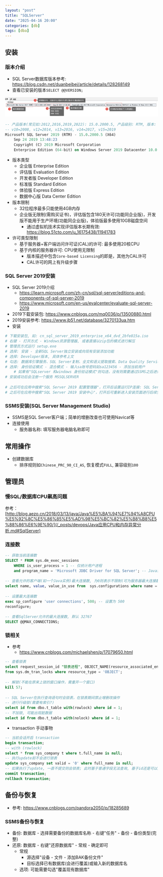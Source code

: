 ```yaml
---
layout: "post"
title: "SQLServer"
date: "2025-04-16 20:00"
categories: [db]
tags: [dba]
---
```


## 安装

### 版本介绍

- SQL Server数据库版本参考: https://blog.csdn.net/duanbeibei/article/details/128268149
- 查看已安装的版本`SELECT @@VERSION;`

![sqlserver-version](../data/images/2024/sqlserver-dba/image.png)

```sql
-- 产品版本(常见如:2012,2016,2019,2022): 15.0.2000.5, 产品级别: RTM, 版本: Enterprise Edition(企业版本), 64位
-- v10=2008, v12=2014, v13=2016, v14=2017, v15=2019
Microsoft SQL Server 2019 (RTM) - 15.0.2000.5 (X64) 
    Sep 24 2019 13:48:23 
    Copyright (C) 2019 Microsoft Corporation
    Enterprise Edition (64-bit) on Windows Server 2019 Datacenter 10.0 <X64> (Build 17763: )
```
- 版本类型
    - 企业版 Enterprise Edition
    - 评估版 Evaluation Edition
    - 开发者版 Developer Edition
    - 标准版 Standard Edition
    - 体验版 Express Edition
    - 数据中心版 Data Center Edition
- 版本限制
    - 32位程序最多只能使用4GB内存
    - 企业版无限制(需购买证书)，评估版包含180天许可(功能同企业版)，开发版不能用于生产环境(功能同企业版)，体验版最多使用10GB磁盘空间
        - 通过虚拟机技术实现评估版本长期有效: https://blog.51cto.com/u_16175438/11941783
- 许可类型限制
    - 基于服务器+客户端访问许可证(CAL)的许可: 最多使用20核CPU
    - 基于内核的服务器许可: CPU使用无限制
        - 版本描述中包含`Core-based Licensing`的即是，其他为CAL许可
        - CAL许可的网上有升级步骤

### SQL Server 2019安装

- SQL Server 2019介绍
    - https://learn.microsoft.com/zh-cn/sql/sql-server/editions-and-components-of-sql-server-2019
    - https://www.microsoft.com/en-us/evalcenter/evaluate-sql-server-2019
- 2019下载安装包: https://www.cnblogs.com/mq0036/p/13500880.html
- 2019安装参考: https://www.jb51.net/database/3270133ua.htm
- 安装

```bash
# 下载安装包, 如: cn_sql_server_2019_enterprise_x64_dvd_2bfe815a.iso
# 右键 - 打开方式 - Windows资源管理器, 或者直接以zip包的模式进行解压
# 管理员方式运行 setup.exe
# 选择: 安装 - 全新SQL Server独立安装或向现有安装添加功能
# 选择: Developer版本, 具体参考上文
# 勾选: 数据库引擎服务、SQL Server复制、全文和语义提取搜索、Data Quality Services、Analysis Services、SQL 客户端连接SDK
# 选择: 身份验证模式 - 混合模式 - 输入sa账号密码如sa123456 - 添加当前用户
    # 如果有"SQLserver 和windows 身份验证模式"则勾选，没有则需要通过SSMS之后进行设置
# 安装成功后会注册一个服务 MSSQLSERVER

# 之后可在应用中搜索"SQL Server 2019 配置管理器"，打开后设置运行IP连接: SQL Server网络配置 - MSSQLSERVER的协议 - TCP/IP - 右键启用 - 重启服务 - Navicat即可使用`127.0.0.1,1433`进行连接
# 之后可在应用中搜索"SQL Server 2019 安装中心"，打开后可重新进入安装页面进行后续安装修改
```

### SSMS安装(SQL Server Management Studio)

- SSMS是SQL Server客户端；简单的增删改查也可使用Navicat等
- 连接使用
    - 服务器名称: 填写服务器电脑名称即可

## 常用操作

- 创建数据库
    - 排序规则如`Chinese_PRC_90_CI_AS`, 恢复模式`FULL`, 兼容级别`100`

## 管理员

### 慢SQL/数据库CPU飙高问题

参考：[http://blog.aezo.cn/2018/03/13/java/Java%E5%BA%94%E7%94%A8CPU%E5%92%8C%E5%86%85%E5%AD%98%E5%BC%82%E5%B8%B8%E5%88%86%E6%9E%90/](/_posts/devops/Java应用CPU和内存异常分析.md#SqlServer)

### 连接数

```sql
-- 获取当前连接数
SELECT * FROM sys.dm_exec_sessions 
    WHERE is_user_process = 1 -- 仅统计用户进程
    and program_name = 'Microsoft JDBC Driver for SQL Server'; -- Java链接

-- 查看允许的客户端(如一个Java实例)最大连接数, 为0则表示不限制(可为服务器最大连接数)
select name, value, value_in_use from  sys.configurations where name = 'user connections';

-- 设置最大连接数
exec sp_configure 'user connections', 500; -- 设置为 500
reconfigure;

-- 查看SqlServer允许的最大连接数, 默认 32767
SELECT @@MAX_CONNECTIONS;
```

### 锁相关

- 参考
    - https://www.cnblogs.com/michaelshen/p/17079650.html

```sql
-- 查看锁表
select request_session_id "锁表进程", OBJECT_NAME(resource_associated_entity_id) "表名" 
from sys.dm_tran_locks where resource_type = 'OBJECT';

-- 解锁(不能在原来上锁的窗口操作，需重开一个窗口)
kill 57;

-- SQL Server在执行查询语句时会锁表，在锁表期间禁止增删改操作
-- 进行行级锁(需要有索引?)
select id from dbo.t_table with(rowlock) where id = 1;
-- 不加锁, 可能出现脏数据
select id from dbo.t_table with(nolock) where id = 1;
```

- transaction 手动事物

```sql
-- 当前会话开启 transaction
begin transaction;
-- with (rowlock)
select * from sys_company t where t.full_name is null;
-- 执行update前不会进行锁表
update sys_company set valid = '0' where full_name is null;
-- 如果执行了update, 一直不提交则会锁表; 此时基于普通字段无法查询, 基于id还是可以查询
commit transaction;
rollback transaction;
```

## 备份与恢复

- 参考: https://www.cnblogs.com/pandora2050/p/18285689

### SSMS备份与恢复

- 备份: 数据库 - 选择需要备份的数据库名称 - 右键"任务" - 备份 - 备份类型(完整)
- 还原: 数据库 - 右键"还原数据库" - 常规 - 确定即可
    - 常规
        - 源选择"设备 - 文件 - 添加BAK备份文件"
        - 目标选择已有数据库(会进行覆盖)或输入新的数据库名
    - 选项: 可能需要勾选"覆盖现有数据库"

